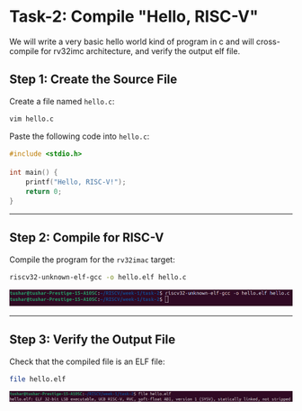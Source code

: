 # Task-2: Compile "Hello, RISC-V"

We will write a very basic hello world kind of program in c and will cross-compile for rv32imc architecture, and verify the output elf file. 

## Step 1: Create the Source File

Create a file named `hello.c`:
```bash
vim hello.c
```

Paste the following code into `hello.c`:
```c
#include <stdio.h>

int main() {
    printf("Hello, RISC-V!");
    return 0;
}
```

---

## Step 2: Compile for RISC-V

Compile the program for the `rv32imac` target:
```bash
riscv32-unknown-elf-gcc -o hello.elf hello.c
```

![Output of program compilation](/Week%201/assets/Task-2/compilation.png)

---

## Step 3: Verify the Output File

Check that the compiled file is an ELF file:
```bash
file hello.elf
```

![Elf file check](/Week%201/assets/Task-2/verification.png)
